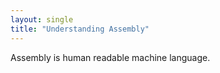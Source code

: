 ```yaml
---
layout: single
title: "Understanding Assembly"
---
```


Assembly is human readable machine language.